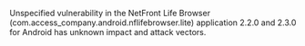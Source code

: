 Unspecified vulnerability in the NetFront Life Browser (com.access_company.android.nflifebrowser.lite) application 2.2.0 and 2.3.0 for Android has unknown impact and attack vectors.